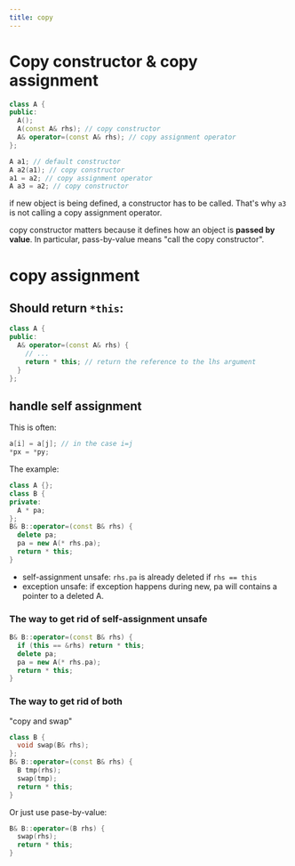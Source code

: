 ```yaml
---
title: copy
---
```



# Copy constructor & copy assignment

```c++
class A {
public:
  A();
  A(const A& rhs); // copy constructor
  A& operator=(const A& rhs); // copy assignment operator
};

A a1; // default constructor
A a2(a1); // copy constructor
a1 = a2; // copy assignment operator
A a3 = a2; // copy constructor
```

if new object is being defined, a constructor has to be called.
That's why `a3` is not calling a copy assignment operator.

copy constructor matters because it defines how an object is **passed by value**.
In particular, pass-by-value means "call the copy constructor".

# copy assignment
## Should return `*this`:

```c++
class A {
public:
  A& operator=(const A& rhs) {
    // ...
    return * this; // return the reference to the lhs argument
  }
};
```

## handle self assignment

This is often:

```c++
a[i] = a[j]; // in the case i=j
*px = *py;
```

The example:

```c++
class A {};
class B {
private:
  A * pa;
};
B& B::operator=(const B& rhs) {
  delete pa;
  pa = new A(* rhs.pa);
  return * this;
}
```

* self-assignment unsafe:
`rhs.pa` is already deleted if `rhs == this`
* exception unsafe:
if exception happens during new, pa will contains a pointer to a deleted A.

### The way to get rid of self-assignment unsafe
```c++
B& B::operator=(const B& rhs) {
  if (this == &rhs) return * this;
  delete pa;
  pa = new A(* rhs.pa);
  return * this;
}
```

### The way to get rid of both
"copy and swap"

```c++
class B {
  void swap(B& rhs);
};
B& B::operator=(const B& rhs) {
  B tmp(rhs);
  swap(tmp);
  return * this;
}
```

Or just use pase-by-value:

```c++
B& B::operator=(B rhs) {
  swap(rhs);
  return * this;
}
```
